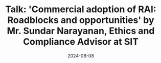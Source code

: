---
title: "Talk: 'Commercial adoption of RAI: Roadblocks and opportunities' by  Mr. Sundar Narayanan, Ethics and Compliance Advisor at SIT"
date: 2024-08-08
venue: "IIT Madras"
image: "https://www.dasca.org/Content/images/main/responsible-ai.jpg"
link: "/events/ai-tech"
draft: false
---